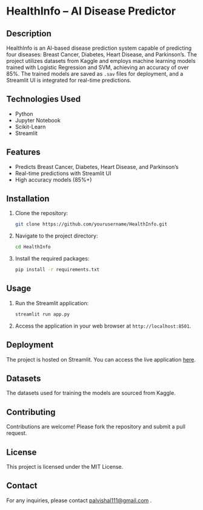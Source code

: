 # HealthInfo – AI Disease Predictor

## Description
HealthInfo is an AI-based disease prediction system capable of predicting four diseases: Breast Cancer, Diabetes, Heart Disease, and Parkinson’s. The project utilizes datasets from Kaggle and employs machine learning models trained with Logistic Regression and SVM, achieving an accuracy of over 85%. The trained models are saved as `.sav` files for deployment, and a Streamlit UI is integrated for real-time predictions.

## Technologies Used
- Python
- Jupyter Notebook
- Scikit-Learn
- Streamlit

## Features
- Predicts Breast Cancer, Diabetes, Heart Disease, and Parkinson’s
- Real-time predictions with Streamlit UI
- High accuracy models (85%+)

## Installation
1. Clone the repository:
    ```bash
    git clone https://github.com/yourusername/HealthInfo.git
    ```
2. Navigate to the project directory:
    ```bash
    cd HealthInfo
    ```
3. Install the required packages:
    ```bash
    pip install -r requirements.txt
    ```

## Usage
1. Run the Streamlit application:
    ```bash
    streamlit run app.py
    ```
2. Access the application in your web browser at `http://localhost:8501`.

## Deployment
The project is hosted on Streamlit. You can access the live application [here](https://heathinfi-vishal.streamlit.app/).

## Datasets
The datasets used for training the models are sourced from Kaggle.

## Contributing
Contributions are welcome! Please fork the repository and submit a pull request.

## License
This project is licensed under the MIT License.

## Contact
For any inquiries, please contact palvishal111@gmail.com .
